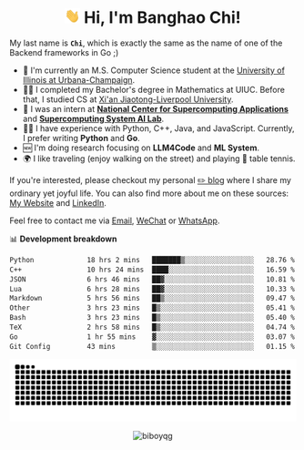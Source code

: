 <h1 align="center"><img src="assets/hi.gif" height="26" alt="wave"/> Hi, I'm Banghao Chi!</h1>

My last name is **`Chi`**, which is exactly the same as the name of one of the Backend frameworks in Go ;)

- 🏫 I'm currently an M.S. Computer Science student at the [University of Illinois at Urbana-Champaign](https://illinois.edu/).
- 👨‍🎓 I completed my Bachelor's degree in Mathematics at UIUC. Before that, I studied CS at [Xi'an Jiaotong-Liverpool University](https://www.xjtlu.edu.cn/en).
- 💼 I was an intern at **[National Center for Supercomputing Applications](https://www.ncsa.illinois.edu/)** and **[Supercomputing System AI Lab](https://supercomputing-system-ai-lab.github.io/)**.
- 👨‍💻 I have experience with Python, C++, Java, and JavaScript. Currently, I prefer writing **Python** and **Go**.
- 🆕 I'm doing research focusing on **LLM4Code** and **ML System**.
- 🌍 I like traveling (enjoy walking on the street) and playing 🏓 table tennis.

If you're interested, please checkout my personal [✏️ blog](https://banghao.live) where I share my ordinary yet joyful life. You can also find more about me on these sources: [My Website](https://biboyqg.github.io/) and [LinkedIn](https://www.linkedin.com/in/banghao-chi-550737276/).

Feel free to contact me via <a href="mailto:banghao2@illinois.edu">Email</a>, [WeChat](id:banghao1023) or [WhatsApp](+12173286124).

📊 **Development breakdown**

<!--START_SECTION:waka-->

```txt
Python             18 hrs 2 mins   ███████▒░░░░░░░░░░░░░░░░░   28.76 %
C++                10 hrs 24 mins  ████░░░░░░░░░░░░░░░░░░░░░   16.59 %
JSON               6 hrs 46 mins   ██▓░░░░░░░░░░░░░░░░░░░░░░   10.81 %
Lua                6 hrs 28 mins   ██▓░░░░░░░░░░░░░░░░░░░░░░   10.33 %
Markdown           5 hrs 56 mins   ██▒░░░░░░░░░░░░░░░░░░░░░░   09.47 %
Other              3 hrs 23 mins   █▒░░░░░░░░░░░░░░░░░░░░░░░   05.41 %
Bash               3 hrs 23 mins   █▒░░░░░░░░░░░░░░░░░░░░░░░   05.40 %
TeX                2 hrs 58 mins   █▒░░░░░░░░░░░░░░░░░░░░░░░   04.74 %
Go                 1 hr 55 mins    ▓░░░░░░░░░░░░░░░░░░░░░░░░   03.07 %
Git Config         43 mins         ▒░░░░░░░░░░░░░░░░░░░░░░░░   01.15 %
```

<!--END_SECTION:waka-->

<picture>
  <source media="(prefers-color-scheme: dark)" srcset="https://raw.githubusercontent.com/BiboyQG/BiboyQG/output/github-contribution-grid-snake-dark.svg">
  <source media="(prefers-color-scheme: light)" srcset="https://raw.githubusercontent.com/BiboyQG/BiboyQG/output/github-contribution-grid-snake.svg">
  <img alt="github contribution grid snake animation" src="https://raw.githubusercontent.com/BiboyQG/BiboyQG/output/github-contribution-grid-snake.svg">
</picture>

<br>

<p align="center"><img src="https://komarev.com/ghpvc/?username=biboyqg&label=Profile%20views&color=0e75b6&style=flat" alt="biboyqg" /> </p>

</div>
